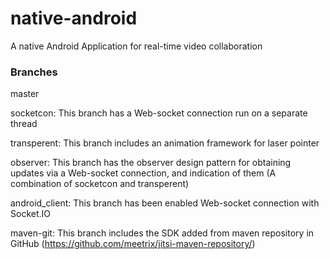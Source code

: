 # native-android

A native Android Application for real-time video collaboration

### Branches

  master

  socketcon: This branch has a Web-socket connection run on a separate thread

  transperent: This branch includes an animation framework for laser pointer

  observer: This branch has the observer design pattern for obtaining updates via a Web-socket connection, and indication of  them (A combination of socketcon and transperent)

  android_client: This branch has been enabled Web-socket connection with Socket.IO

  maven-git: This branch includes the SDK added from maven repository in GitHub (https://github.com/meetrix/jitsi-maven-repository/) 
